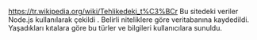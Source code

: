 https://tr.wikipedia.org/wiki/Tehlikedeki_t%C3%BCr
Bu sitedeki veriler Node.js kullanılarak çekildi .
Belirli niteliklere göre veritabanına kaydedildi.
Yaşadıkları kıtalara göre bu türler ve bilgileri kullanıcılara sunuldu.

